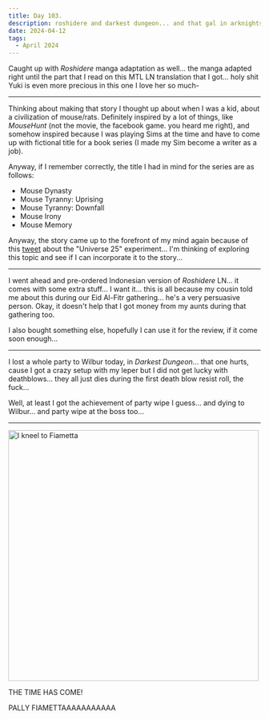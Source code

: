 ```yaml
---
title: Day 103.
description: roshidere and darkest dungeon... and that gal in arknights
date: 2024-04-12
tags: 
  - April 2024
---
```


Caught up with *Roshidere* manga adaptation as well... the manga adapted right until the part that I read on this MTL LN translation that I got... holy shit Yuki is even more precious in this one I love her so much-

-----

Thinking about making that story I thought up about when I was a kid, about a civilization of mouse/rats. Definitely inspired by a lot of things, like *MouseHunt* (not the movie, the facebook game. you heard me right), and somehow inspired because I was playing Sims at the time and have to come up with fictional title for a book series (I made my Sim become a writer as a job).

Anyway, if I remember correctly, the title I had in mind for the series are as follows:

- Mouse Dynasty
- Mouse Tyranny: Uprising
- Mouse Tyranny: Downfall
- Mouse Irony
- Mouse Memory

Anyway, the story came up to the forefront of my mind again because of this [tweet](https://twitter.com/creepydotorg/status/1778471751430615506) about the "Universe 25" experiment... I'm thinking of exploring this topic and see if I can incorporate it to the story...

-----

I went ahead and pre-ordered Indonesian version of *Roshidere* LN... it comes with some extra stuff... I want it... this is all because my cousin told me about this during our Eid Al-Fitr gathering... he's a very persuasive person. Okay, it doesn't help that I got money from my aunts during that gathering too.

I also bought something else, hopefully I can use it for the review, if it come soon enough...

-----

I lost a whole party to Wilbur today, in *Darkest Dungeon*... that one hurts, cause I got a crazy setup with my leper but I did not get lucky with deathblows... they all just dies during the first death blow resist roll, the fuck...

Well, at least I got the achievement of party wipe I guess... and dying to Wilbur... and party wipe at the boss too...

-----

<img src="https://pbs.twimg.com/media/GK7nPAzaIAAoiN2.jpg" width="500px" alt="I kneel to Fiametta"></img>

THE TIME HAS COME!

PALLY FIAMETTAAAAAAAAAAA